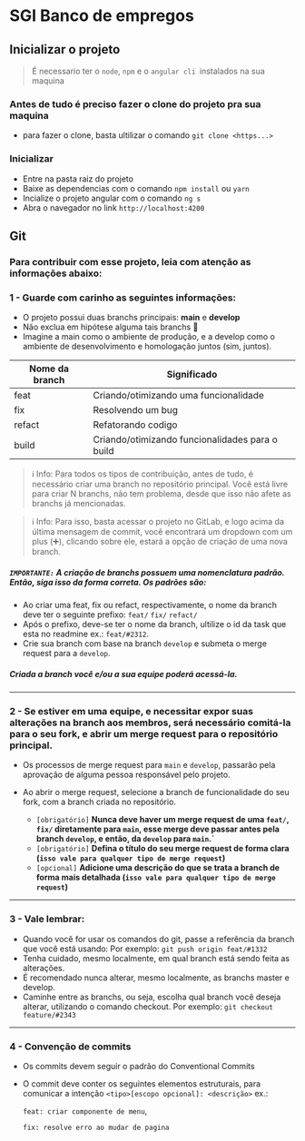 # SGI Banco de empregos

## Inicializar o projeto

> É necessario ter o `node`, `npm` e o `angular cli `instalados na sua maquina

### Antes de tudo é preciso fazer o clone do projeto pra sua maquina

- para fazer o clone, basta ultilizar o comando `git clone <https...>`

### Inicializar

- Entre na pasta raiz do projeto
- Baixe as dependencias com o comando
  `npm install` ou `yarn`
- Incialize o projeto angular com o comando `ng s`
- Abra o navegador no link `http://localhost:4200`

## Git

### Para contribuir com esse projeto, leia com atenção as informações abaixo:

### 1 - Guarde com carinho as seguintes informações:

- O projeto possui duas branchs principais: **main** e **develop**
- Não exclua em hipótese alguma tais branchs :triumph:
- Imagine a main como o ambiente de produção, e a develop como o ambiente de desenvolvimento e homologação juntos (sim, juntos).

| Nome da branch | Significado                                     |
| -------------- | ----------------------------------------------- |
| feat           | Criando/otimizando uma funcionalidade           |
| fix            | Resolvendo um bug                               |
| refact         | Refatorando codigo                              |
| build          | Criando/otimizando funcionalidades para o build |

> :information_source: Info: Para todos os tipos de contribuição, antes de tudo, é necessário criar uma branch no repositório principal. Você está livre para criar N branchs, não tem problema, desde que isso não afete as branchs já mencionadas.

> :information_source: Info: Para isso, basta acessar o projeto no GitLab, e logo acima da última mensagem de commit, você encontrará um dropdown com um plus (:heavy_plus_sign:), clicando sobre ele, estará a opção de criação de uma nova branch.

##### `IMPORTANTE:` A criação de branchs possuem uma nomenclatura padrão. Então, siga isso da forma correta. Os padrões são:

- Ao criar uma feat, fix ou refact, respectivamente, o nome da branch deve ter o seguinte prefixo: `feat/` `fix/` `refact/`
- Após o prefixo, deve-se ter o nome da branch, ultilize o id da task que esta no readmine ex.: `feat/#2312`.
- Crie sua branch com base na branch `develop` e submeta o merge request para a `develop`.

##### Criada a branch você e/ou a sua equipe poderá acessá-la.

---

### 2 - Se estiver em uma equipe, e necessitar expor suas alterações na branch aos membros, será necessário comitá-la para o seu fork, e abrir um merge request para o repositório principal.

- Os processos de merge request para `main` e `develop`, passarão pela aprovação de alguma pessoa responsável pelo projeto.

- Ao abrir o merge request, selecione a branch de funcionalidade do seu fork, com a branch criada no repositório.

  - `[obrigatório]` **Nunca deve haver um merge request de uma `feat/`, `fix/` diretamente para `main`, esse merge deve passar antes pela branch `develop`, e então, da `develop` para `main`.`**
  - `[obrigatório]` **Defina o título do seu merge request de forma clara (`isso vale para qualquer tipo de merge request`)**
  - `[opcional]` **Adicione uma descrição do que se trata a branch de forma mais detalhada (`isso vale para qualquer tipo de merge request`)**

---

### 3 - Vale lembrar:

- Quando você for usar os comandos do git, passe a referência da branch que você está usando: Por exemplo: `git push origin feat/#1332`
- Tenha cuidado, mesmo localmente, em qual branch está sendo feita as alterações.
- É recomendado nunca alterar, mesmo localmente, as branchs master e develop.
- Caminhe entre as branchs, ou seja, escolha qual branch você deseja alterar, utilizando o comando checkout. Por exemplo: `git checkout feature/#2343`

---

### 4 - Convenção de commits

- Os commits devem seguir o padrão do Conventional Commits
- O commit deve conter os seguintes elementos estruturais, para comunicar a intenção
  `<tipo>[escopo opcional]: <descrição>` ex.:

  `feat: criar componente de menu`,

  `fix: resolve erro ao mudar de pagina`
